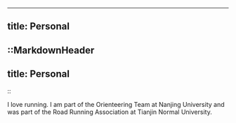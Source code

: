 <!-- ---
layout: cards
hideTitle: true
--- -->

---
title: Personal
---

::MarkdownHeader
---
title: Personal
---
::

I love running. I am part of the Orienteering Team at Nanjing University and was part of the Road Running Association at Tianjin Normal University.